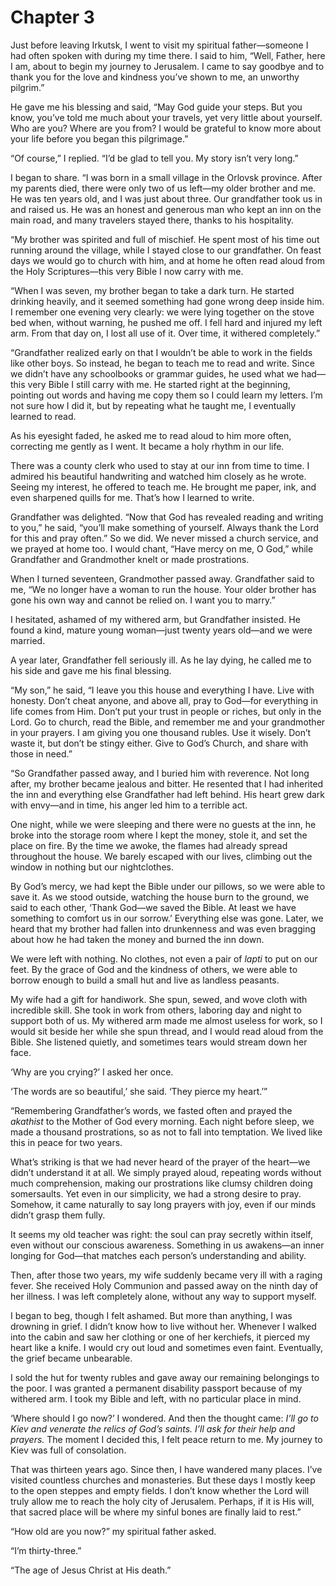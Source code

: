# Chapter 3

Just before leaving Irkutsk, I went to visit my spiritual father—someone I had often spoken with during my time there. I said to him, “Well, Father, here I am, about to begin my journey to Jerusalem. I came to say goodbye and to thank you for the love and kindness you’ve shown to me, an unworthy pilgrim.”

He gave me his blessing and said, “May God guide your steps. But you know, you’ve told me much about your travels, yet very little about yourself. Who are you? Where are you from? I would be grateful to know more about your life before you began this pilgrimage.”

“Of course,” I replied. “I’d be glad to tell you. My story isn’t very long.”

I began to share. “I was born in a small village in the Orlovsk province. After my parents died, there were only two of us left—my older brother and me. He was ten years old, and I was just about three. Our grandfather took us in and raised us. He was an honest and generous man who kept an inn on the main road, and many travelers stayed there, thanks to his hospitality.

“My brother was spirited and full of mischief. He spent most of his time out running around the village, while I stayed close to our grandfather. On feast days we would go to church with him, and at home he often read aloud from the Holy Scriptures—this very Bible I now carry with me.

“When I was seven, my brother began to take a dark turn. He started drinking heavily, and it seemed something had gone wrong deep inside him. I remember one evening very clearly: we were lying together on the stove bed when, without warning, he pushed me off. I fell hard and injured my left arm. From that day on, I lost all use of it. Over time, it withered completely.”

“Grandfather realized early on that I wouldn’t be able to work in the fields like other boys. So instead, he began to teach me to read and write. Since we didn’t have any schoolbooks or grammar guides, he used what we had—this very Bible I still carry with me. He started right at the beginning, pointing out words and having me copy them so I could learn my letters. I’m not sure how I did it, but by repeating what he taught me, I eventually learned to read.

As his eyesight faded, he asked me to read aloud to him more often, correcting me gently as I went. It became a holy rhythm in our life.

There was a county clerk who used to stay at our inn from time to time. I admired his beautiful handwriting and watched him closely as he wrote. Seeing my interest, he offered to teach me. He brought me paper, ink, and even sharpened quills for me. That’s how I learned to write.

Grandfather was delighted. “Now that God has revealed reading and writing to you,” he said, “you’ll make something of yourself. Always thank the Lord for this and pray often.” So we did. We never missed a church service, and we prayed at home too. I would chant, “Have mercy on me, O God,” while Grandfather and Grandmother knelt or made prostrations.

When I turned seventeen, Grandmother passed away. Grandfather said to me, “We no longer have a woman to run the house. Your older brother has gone his own way and cannot be relied on. I want you to marry.”

I hesitated, ashamed of my withered arm, but Grandfather insisted. He found a kind, mature young woman—just twenty years old—and we were married.

A year later, Grandfather fell seriously ill. As he lay dying, he called me to his side and gave me his final blessing.

“My son,” he said, “I leave you this house and everything I have. Live with honesty. Don’t cheat anyone, and above all, pray to God—for everything in life comes from Him. Don’t put your trust in people or riches, but only in the Lord. Go to church, read the Bible, and remember me and your grandmother in your prayers. I am giving you one thousand rubles. Use it wisely. Don’t waste it, but don’t be stingy either. Give to God’s Church, and share with those in need.”

“So Grandfather passed away, and I buried him with reverence. Not long after, my brother became jealous and bitter. He resented that I had inherited the inn and everything else Grandfather had left behind. His heart grew dark with envy—and in time, his anger led him to a terrible act.

One night, while we were sleeping and there were no guests at the inn, he broke into the storage room where I kept the money, stole it, and set the place on fire. By the time we awoke, the flames had already spread throughout the house. We barely escaped with our lives, climbing out the window in nothing but our nightclothes.

By God’s mercy, we had kept the Bible under our pillows, so we were able to save it. As we stood outside, watching the house burn to the ground, we said to each other, ‘Thank God—we saved the Bible. At least we have something to comfort us in our sorrow.’ Everything else was gone. Later, we heard that my brother had fallen into drunkenness and was even bragging about how he had taken the money and burned the inn down.

We were left with nothing. No clothes, not even a pair of *lapti* to put on our feet. By the grace of God and the kindness of others, we were able to borrow enough to build a small hut and live as landless peasants.

My wife had a gift for handiwork. She spun, sewed, and wove cloth with incredible skill. She took in work from others, laboring day and night to support both of us. My withered arm made me almost useless for work, so I would sit beside her while she spun thread, and I would read aloud from the Bible. She listened quietly, and sometimes tears would stream down her face.

‘Why are you crying?’ I asked her once.

‘The words are so beautiful,’ she said. ‘They pierce my heart.’”

“Remembering Grandfather’s words, we fasted often and prayed the *akathist* to the Mother of God every morning. Each night before sleep, we made a thousand prostrations, so as not to fall into temptation. We lived like this in peace for two years.

What’s striking is that we had never heard of the prayer of the heart—we didn’t understand it at all. We simply prayed aloud, repeating words without much comprehension, making our prostrations like clumsy children doing somersaults. Yet even in our simplicity, we had a strong desire to pray. Somehow, it came naturally to say long prayers with joy, even if our minds didn’t grasp them fully.

It seems my old teacher was right: the soul can pray secretly within itself, even without our conscious awareness. Something in us awakens—an inner longing for God—that matches each person’s understanding and ability.

Then, after those two years, my wife suddenly became very ill with a raging fever. She received Holy Communion and passed away on the ninth day of her illness. I was left completely alone, without any way to support myself.

I began to beg, though I felt ashamed. But more than anything, I was drowning in grief. I didn’t know how to live without her. Whenever I walked into the cabin and saw her clothing or one of her kerchiefs, it pierced my heart like a knife. I would cry out loud and sometimes even faint. Eventually, the grief became unbearable.

I sold the hut for twenty rubles and gave away our remaining belongings to the poor. I was granted a permanent disability passport because of my withered arm. I took my Bible and left, with no particular place in mind.

‘Where should I go now?’ I wondered. And then the thought came: *I’ll go to Kiev and venerate the relics of God’s saints. I’ll ask for their help and prayers.* The moment I decided this, I felt peace return to me. My journey to Kiev was full of consolation.

That was thirteen years ago. Since then, I have wandered many places. I’ve visited countless churches and monasteries. But these days I mostly keep to the open steppes and empty fields. I don’t know whether the Lord will truly allow me to reach the holy city of Jerusalem. Perhaps, if it is His will, that sacred place will be where my sinful bones are finally laid to rest.”

“How old are you now?” my spiritual father asked.

“I’m thirty-three.”

“The age of Jesus Christ at His death.”


